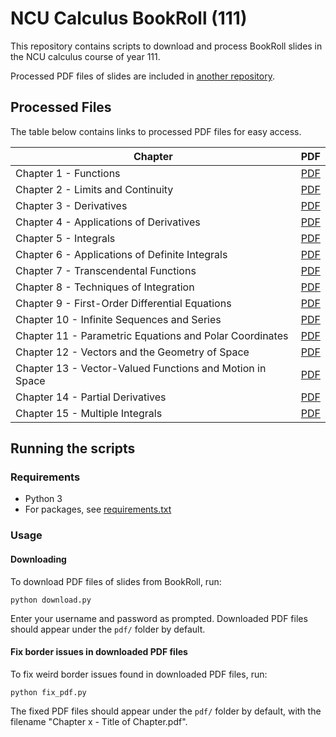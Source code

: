 # NCU Calculus BookRoll (111)

This repository contains scripts to download and process BookRoll slides
in the NCU calculus course of year 111.

Processed PDF files of slides are included in [another repository](https://github.com/gpwaob92679/NCU-calculus-BookRoll-resources/).

## Processed Files

The table below contains links to processed PDF files for easy access.

| Chapter                                              | PDF          |
|------------------------------------------------------|--------------|
| Chapter 1 - Functions                                    | [PDF][Ch1PDF]  |
| Chapter 2 - Limits and Continuity                        | [PDF][Ch2PDF]  |
| Chapter 3 - Derivatives                                  | [PDF][Ch3PDF]  |
| Chapter 4 - Applications of Derivatives                  | [PDF][Ch4PDF]  |
| Chapter 5 - Integrals                                    | [PDF][Ch5PDF]  |
| Chapter 6 - Applications of Definite Integrals           | [PDF][Ch6PDF]  |
| Chapter 7 - Transcendental Functions                     | [PDF][Ch7PDF]  |
| Chapter 8 - Techniques of Integration                    | [PDF][Ch8PDF]  |
| Chapter 9 - First-Order Differential Equations           | [PDF][Ch9PDF]  |
| Chapter 10 - Infinite Sequences and Series               | [PDF][Ch10PDF] |
| Chapter 11 - Parametric Equations and Polar Coordinates  | [PDF][Ch11PDF] |
| Chapter 12 - Vectors and the Geometry of Space           | [PDF][Ch12PDF] |
| Chapter 13 - Vector-Valued Functions and Motion in Space | [PDF][Ch13PDF] |
| Chapter 14 - Partial Derivatives                         | [PDF][Ch14PDF] |
| Chapter 15 - Multiple Integrals                          | [PDF][Ch15PDF] |

[Ch1PDF]: https://github.com/gpwaob92679/NCU-calculus-BookRoll-resources/blob/main/pdf/Chapter%201%20-%20Functions.pdf
[Ch2PDF]: https://github.com/gpwaob92679/NCU-calculus-BookRoll-resources/blob/main/pdf/Chapter%202%20-%20Limits%20and%20Continuity.pdf
[Ch3PDF]: https://github.com/gpwaob92679/NCU-calculus-BookRoll-resources/blob/main/pdf/Chapter%203%20-%20Derivatives.pdf
[Ch4PDF]: https://github.com/gpwaob92679/NCU-calculus-BookRoll-resources/blob/main/pdf/Chapter%204%20-%20Applications%20of%20Derivatives.pdf
[Ch5PDF]: https://github.com/gpwaob92679/NCU-calculus-BookRoll-resources/blob/main/pdf/Chapter%205%20-%20Integrals.pdf
[Ch6PDF]: https://github.com/gpwaob92679/NCU-calculus-BookRoll-resources/blob/main/pdf/Chapter%206%20-%20Applications%20of%20Definite%20Integrals.pdf
[Ch7PDF]: https://github.com/gpwaob92679/NCU-calculus-BookRoll-resources/blob/main/pdf/Chapter%207%20-%20Transcendental%20Functions.pdf
[Ch8PDF]: https://github.com/gpwaob92679/NCU-calculus-BookRoll-resources/blob/main/pdf/Chapter%208%20-%20Techniques%20of%20Integration.pdf
[Ch9PDF]: https://github.com/gpwaob92679/NCU-calculus-BookRoll-resources/blob/main/pdf/Chapter%209%20-%20First-Order%20Differential%20Equations.pdf
[Ch10PDF]: https://github.com/gpwaob92679/NCU-calculus-BookRoll-resources/blob/main/pdf/Chapter%2010%20-%20Infinite%20Sequences%20and%20Series.pdf
[Ch11PDF]: https://github.com/gpwaob92679/NCU-calculus-BookRoll-resources/blob/main/pdf/Chapter%2011%20-%20Parametric%20Equations%20and%20Polar%20Coordinates.pdf
[Ch12PDF]: https://github.com/gpwaob92679/NCU-calculus-BookRoll-resources/blob/main/pdf/Chapter%2012%20-%20Vectors%20and%20the%20Geometry%20of%20Space.pdf
[Ch13PDF]: https://github.com/gpwaob92679/NCU-calculus-BookRoll-resources/blob/main/pdf/Chapter%2013%20-%20Vector-Valued%20Functions%20and%20Motion%20in%20Space.pdf
[Ch14PDF]: https://github.com/gpwaob92679/NCU-calculus-BookRoll-resources/blob/main/pdf/Chapter%2014%20-%20Partial%20Derivatives.pdf
[Ch15PDF]: https://github.com/gpwaob92679/NCU-calculus-BookRoll-resources/blob/main/pdf/Chapter%2015%20-%20Multiple%20Integrals.pdf

## Running the scripts

### Requirements

- Python 3
- For packages, see [requirements.txt](requirements.txt)

### Usage

#### Downloading

To download PDF files of slides from BookRoll, run:

```shell
python download.py
```

Enter your username and password as prompted. Downloaded PDF files should
appear under the `pdf/` folder by default.

#### Fix border issues in downloaded PDF files

To fix weird border issues found in downloaded PDF files, run:

```shell
python fix_pdf.py
```

The fixed PDF files should appear under the `pdf/` folder by default, with the
filename "Chapter x - Title of Chapter.pdf".
